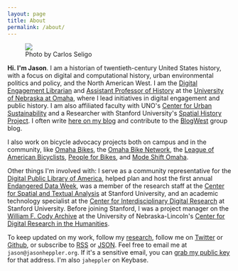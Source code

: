 ```yaml
---
layout: page
title: About
permalink: /about/
---
```


<div class="about-intro">
    <figure>
        <img src="/assets/images/atxpo_2016-3703_1024.jpg"/>
        <figcaption>Photo by Carlos Seligo</figcaption>
    </figure>
</div>

**Hi. I'm Jason**. I am a historian of twentieth-century United States history, with a focus on digital and computational history, urban environmental politics and policy, and the North American West. I am the [Digital Engagement Librarian](http://www.unomaha.edu/criss-library/about-us/staff-directory/jason-heppler.php) and [Assistant Professor of History](http://www.unomaha.edu/college-of-arts-and-sciences/history/) at the [University of Nebraska at Omaha](http://unomaha.edu), where I lead initiatives in digital engagement and public history. I am also affiliated faculty with UNO's [Center for Urban Sustainability](https://www.unomaha.edu/sustainability/center-for-urban-sustainability/index.php) and a Researcher with Stanford University's [Spatial History Project](http://spatialhistory.stanford.edu). I often write [here on my blog](/archives) and contribute to the [BlogWest](http://blogwest.org) group blog.

I also work on bicycle advocacy projects both on campus and in the community, like [Omaha Bikes](https://omahabikes.org/), the [Omaha Bike Network](http://livewellomaha.org/), the [League of American Bicyclists](http://bikeleague.org/), [People for Bikes](http://peopleforbikes.org), and [Mode Shift Omaha](https://modeshiftomaha.org/).

Other things I'm involved with: I serve as a community representative for the [Digital Public Library of America](https://dp.la/), helped plan and host the first annual [Endangered Data Week](http://endangereddataweek.org), was a member of the research staff at the [Center for Spatial and Textual Analysis](http://cesta.stanford.edu) at Stanford University, and an academic technology specialist at the [Center for Interdisciplinary Digital Research](http://cidr.stanford.edu) at Stanford University. Before joining Stanford, I was a project manager on the [William F. Cody Archive](http://codyarchive.org) at the University of Nebraska-Lincoln's [Center for Digital Research in the Humanities](http://cdrh.unl.edu).

To keep updated on my work, follow my [research](/research/), follow me on [Twitter](http://twitter.com/jaheppler) or [Github](http://github.com/hepplerj), or subscribe to [RSS](https://jasonheppler.org/feed.xml) or [JSON](https://jasonheppler.org/feed.json). Feel free to email me at `jason@jasonheppler.org`. If it's a sensitive email, you can [grab my public key](https://jasonheppler.org/jasonheppler.asc) for that address. I'm also `jaheppler` on Keybase.

